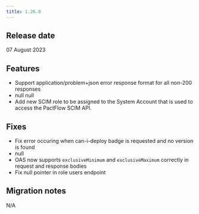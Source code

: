 ```yaml
---
title: 1.26.0
---
```


## Release date

07 August 2023

## Features

* Support application/problem+json error response format for all non-200 responses
* null
null
* Add new SCIM role to be assigned to the System Account that is used to access the PactFlow SCIM API.

## Fixes

* Fix error occuring when can-i-deploy badge is requested and no version is found
* null
* OAS now supports `exclusiveMinimum` and `exclusiveMaximum` correctly in request and response bodies
* Fix null pointer in role users endpoint 

## Migration notes

N/A


